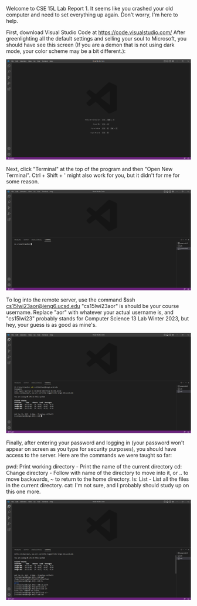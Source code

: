 Welcome to CSE 15L Lab Report 1. It seems like you crashed your old computer and need to set everything up again. Don't worry, I'm here to help.

First, download Visual Studio Code at https://code.visualstudio.com/ After greenlighting all the default settings and selling your soul to Microsoft, you should have see this screen (If you are a demon that is not using dark mode, your color scheme may be a bit different.):

![Image](Lab1sc1.png)

Next, click "Terminal" at the top of the program and then "Open New Terminal". Ctrl + Shift + ' might also work for you, but it didn't for me for some reason. 

![Image](Lab1sc2.png)

To log into the remote server, use the command $ssh cs15lwi23aor@ieng6.ucsd.edu
"cs15lwi23aor" is should be your course username. Replace "aor" with whatever your actual username is, and "cs15lwi23" probably stands for Computer Science 13 Lab Winter 2023, but hey, your guess is as good as mine's. 

![Image](Lab1sc3.PNG)

Finally, after entering your password and logging in (your password won't appear on screen as you type for security purposes), you should have access to the server. Here are the commands we were taught so far:

pwd: Print working directory - Print the name of the current directory
cd: Change directory - Follow with name of the directory to move into it, or .. to move backwards, ~ to return to the home directory. 
ls: List - List all the files in the current directory.
cat: I'm not sure, and I probably should study up on this one more. 

![Image](Lab1sc4.PNG)
